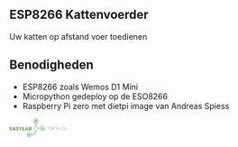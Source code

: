 ## ESP8266 Kattenvoerder
Uw katten op afstand voer toedienen <br>

## Benodigheden
 - ESP8266 zoals Wemos D1 Mini
 - Micropython gedeploy op de ESO8266
 - Raspberry Pi zero met dietpi image van Andreas Spiess
 
<img src="https://github.com/pappavis/Easylab4kids_lessen/raw/master/plaatjes/Easy_Lab_logo_kleur.png?raw=true" width="20%" height="20%">
<br>
